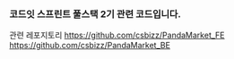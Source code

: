 ### 코드잇 스프린트 풀스택 2기 관련 코드입니다.

관련 레포지토리
https://github.com/csbizz/PandaMarket_FE
https://github.com/csbizz/PandaMarket_BE
